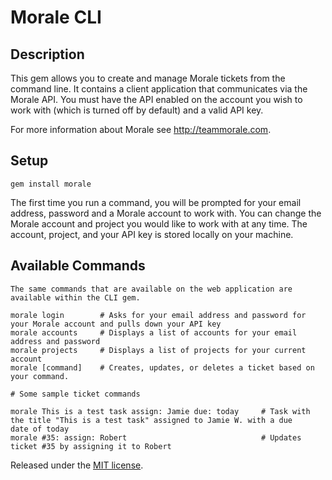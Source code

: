Morale CLI
==========

Description
-----------

This gem allows you to create and manage Morale tickets from the command line. It contains a client application that communicates via 
the Morale API. You must have the API enabled on the account you wish to work with (which is turned off by default) and a valid API key.

For more information about Morale see <http://teammorale.com>.

Setup
-----

	gem install morale
	
The first time you run a command, you will be prompted for your email address, password and a Morale account to work with. You can change the Morale account and project you would like to work with at any time. The account, project, and your API key is stored locally on your machine.

Available Commands
------------------

	The same commands that are available on the web application are available within the CLI gem.

	morale login		# Asks for your email address and password for your Morale account and pulls down your API key
	morale accounts		# Displays a list of accounts for your email address and password
	morale projects		# Displays a list of projects for your current account
	morale [command]	# Creates, updates, or deletes a ticket based on your command.
	
	# Some sample ticket commands
	
	morale This is a test task assign: Jamie due: today		# Task with the title "This is a test task" assigned to Jamie W. with a due 				date of today
	morale #35: assign: Robert								# Updates ticket #35 by assigning it to Robert


Released under the [MIT license](http://www.opensource.org/licenses/mit-license.php).

